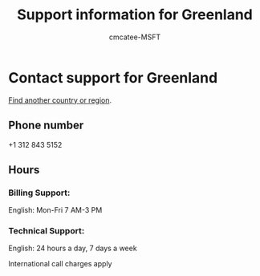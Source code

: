 ﻿---                                
title: Support information for Greenland
author: cmcatee-MSFT
f1.keywords:
- NOCSH
ms.author: cmcatee
manager: mnirkhe
audience: Admin
ms.topic: reference
ms.service: o365-administration
ms.collection: Adm_Support
localization_priority: Normal
description: Learn how to contact support for your country or region.
ROBOTS: NOINDEX, NOFOLLOW
---

# Contact support for Greenland

[Find another country or region](../contact-support-for-business-products.md).

## Phone number
+1 312 843 5152

## Hours
### Billing Support:

English: Mon-Fri 7 AM-3 PM

### Technical Support:

English: 24 hours a day, 7 days a week

International call charges apply